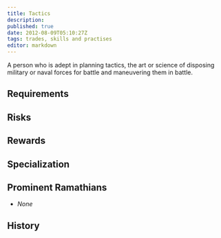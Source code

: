 ```yaml
---
title: Tactics
description:
published: true
date: 2012-08-09T05:10:27Z
tags: trades, skills and practises
editor: markdown
---
```


A person who is adept in planning tactics, the art or science of disposing military or naval forces for battle and maneuvering them in battle.

## Requirements

## Risks

## Rewards

## Specialization

## Prominent Ramathians

- *None*

## History

